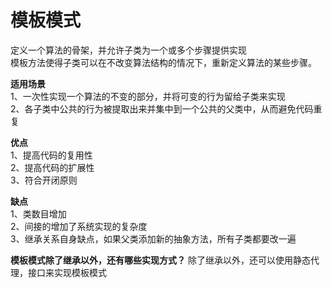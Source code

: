# 模板模式
定义一个算法的骨架，并允许子类为一个或多个步骤提供实现  
模板方法使得子类可以在不改变算法结构的情况下，重新定义算法的某些步骤。  

**适用场景**  
1、一次性实现一个算法的不变的部分，并将可变的行为留给子类来实现  
2、各子类中公共的行为被提取出来并集中到一个公共的父类中，从而避免代码重复  

**优点**  
1、提高代码的复用性  
2、提高代码的扩展性  
3、符合开闭原则  

**缺点**  
1、类数目增加  
2、间接的增加了系统实现的复杂度  
3、继承关系自身缺点，如果父类添加新的抽象方法，所有子类都要改一遍  
  
**模板模式除了继承以外，还有哪些实现方式？**
除了继承以外，还可以使用静态代理，接口来实现模板模式  
